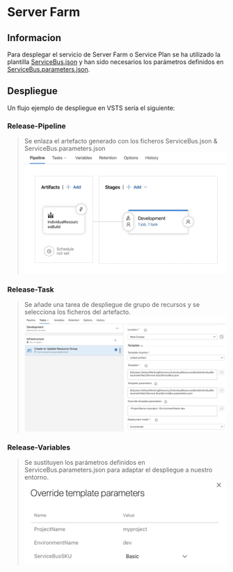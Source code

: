 # Server Farm

## Informacion
Para desplegar el servicio de Server Farm o Service Plan  se ha utilizado la plantilla [ServiceBus.json](ServiceBus.json) y han sido necesarios los parámetros definidos en [ServiceBus.parameters.json](ServiceBus.parameters.json).


## Despliegue
Un flujo ejemplo de despliegue en VSTS sería el siguiente:


### Release-Pipeline
>Se enlaza el artefacto generado con los ficheros ServiceBus.json & ServiceBus.parameters.json
>![Imagen de Pipeline](Images/Release-Pipeline.png)

### Release-Task
>Se añade una tarea de despliegue de grupo de recursos y se selecciona los ficheros del artefacto.
>![Imagen de Task](Images/Release-Task.png)

### Release-Variables
>Se sustituyen los parámetros definidos en ServiceBus.parameters.json para adaptar el despliegue a nuestro entorno.
>![Imagen de Variables](Images/Release-Variables.png)

